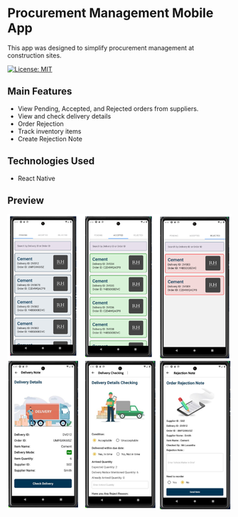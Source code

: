 # Procurement Management Mobile App

This app was designed to simplify procurement management at construction sites.

[![License: MIT](https://img.shields.io/badge/License-MIT-yellow.svg)](https://opensource.org/licenses/MIT)

## Main Features
* View Pending, Accepted, and Rejected orders from suppliers.
* View and check delivery details
* Order Rejection
* Track inventory items
* Create Rejection Note 

## Technologies Used

* React Native

## Preview

![alt text](https://raw.githubusercontent.com/offisystw/portfolio/main/port_images/buld1.PNG)
![alt text](https://github.com/offisystw/portfolio/blob/main/port_images/build%202.PNG?raw=true)

